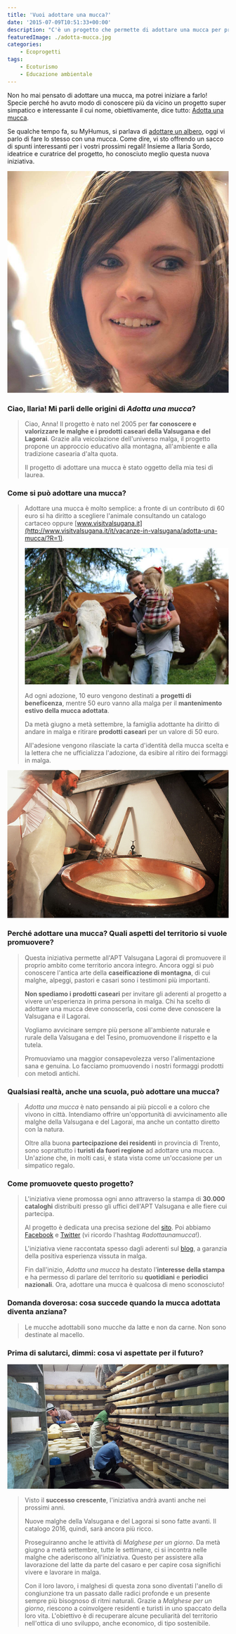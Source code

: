 ```yaml
---
title: 'Vuoi adottare una mucca?'
date: '2015-07-09T10:51:33+00:00'
description: "C'è un progetto che permette di adottare una mucca per promuovere un approccio educativo alla montagna e alla tradizione casearia d'alta quota."
featuredImage: ./adotta-mucca.jpg
categories:
    - Ecoprogetti
tags:
    - Ecoturismo
    - Educazione ambientale
---
```


Non ho mai pensato di adottare una mucca, ma potrei iniziare a farlo!
Specie perché ho avuto modo di conoscere più da vicino un progetto super simpatico e interessante il cui nome, obiettivamente, dice tutto: [Adotta una mucca](http://www.visitvalsugana.it/it/vacanze-in-valsugana/adotta-una-mucca/).

Se qualche tempo fa, su MyHumus, si parlava di [adottare un albero](https://www.treedom.net/it/), oggi vi parlo di fare lo stesso con una mucca.
Come dire, vi sto offrendo un sacco di spunti interessanti per i vostri prossimi regali!
Insieme a Ilaria Sordo, ideatrice e curatrice del progetto, ho conosciuto meglio questa nuova iniziativa.

![Ilaria Sordo](./ilaria-sordo-foto.jpg)

### Ciao, Ilaria! Mi parli delle origini di _Adotta una mucca_?

> Ciao, Anna! Il progetto è nato nel 2005 per **far conoscere e valorizzare le malghe e i prodotti caseari della Valsugana e del Lagorai**. Grazie alla veicolazione dell'universo malga, il progetto propone un approccio educativo alla montagna, all'ambiente e alla tradizione casearia d'alta quota.
>
> Il progetto di adottare una mucca è stato oggetto della mia tesi di laurea.

### Come si può adottare una mucca?

> Adottare una mucca è molto semplice: a fronte di un contributo di 60 euro si ha diritto a scegliere l'animale consultando un catalogo cartaceo oppure [www.visitvalsugana.it](http://www.visitvalsugana.it/it/vacanze-in-valsugana/adotta-una-mucca/?R=1).
>
> ![Alla scoperta degli animali](./turismo-adotta-una-mucca-1.jpg)
>
> Ad ogni adozione, 10 euro vengono destinati a **progetti di beneficenza**, mentre 50 euro vanno alla malga per il **mantenimento estivo della mucca adottata**.
>
> Da metà giugno a metà settembre, la famiglia adottante ha diritto di andare in malga e ritirare **prodotti caseari** per un valore di 50 euro.
>
> All'adesione vengono rilasciate la carta d'identità della mucca scelta e la lettera che ne ufficializza l'adozione, da esibire al ritiro dei formaggi in malga.

![Fonte: archivio Apt valsugana](./archivio-apt-valsugana-ridotta.jpg)

### Perché adottare una mucca? Quali aspetti del territorio si vuole promuovere?

> Questa iniziativa permette all'APT Valsugana Lagorai di promuovere il proprio ambito come territorio ancora integro. Ancora oggi si può conoscere l'antica arte della **caseificazione di montagna**, di cui malghe, alpeggi, pastori e casari sono i testimoni più importanti.
>
> **Non spediamo i prodotti caseari** per invitare gli aderenti al progetto a vivere un'esperienza in prima persona in malga. Chi ha scelto di adottare una mucca deve conoscerla, così come deve conoscere la Valsugana e il Lagorai.
>
> Vogliamo avvicinare sempre più persone all'ambiente naturale e rurale della Valsugana e del Tesino, promuovendone il rispetto e la tutela.
>
> Promuoviamo una maggior consapevolezza verso l'alimentazione sana e genuina. Lo facciamo promuovendo i nostri formaggi prodotti con metodi antichi.

### Qualsiasi realtà, anche una scuola, può adottare una mucca?

> _Adotta una mucca_ è nato pensando ai più piccoli e a coloro che vivono in città. Intendiamo offrire un'opportunità di avvicinamento alle malghe della Valsugana e del Lagorai, ma anche un contatto diretto con la natura.
>
> Oltre alla buona **partecipazione dei residenti** in provincia di Trento, sono soprattutto i **turisti da fuori regione** ad adottare una mucca. Un'azione che, in molti casi, è stata vista come un'occasione per un simpatico regalo.

### Come promuovete questo progetto?

> L'iniziativa viene promossa ogni anno attraverso la stampa di **30.000 cataloghi** distribuiti presso gli uffici dell'APT Valsugana e alle fiere cui partecipa.
>
> Al progetto è dedicata una precisa sezione del [sito](http://www.visitvalsugana.it/it/vacanze-in-valsugana/adotta-una-mucca/?R=1). Poi abbiamo [Facebook](https://www.facebook.com/adottaunamucca) e [Twitter](https://twitter.com/visitvalsugana) (vi ricordo l'hashtag _\#adottaunamucca_!).
>
> L'iniziativa viene raccontata spesso dagli aderenti sul [blog](http://blog.visitvalsugana.it), a garanzia della positiva esperienza vissuta in malga.
>
> Fin dall'inizio, _Adotta una mucca_ ha destato l'**interesse della stampa** e ha permesso di parlare del territorio su **quotidiani** e **periodici nazionali**. Ora, adottare una mucca è qualcosa di meno sconosciuto!

### Domanda doverosa: cosa succede quando la mucca adottata diventa anziana?

> Le mucche adottabili sono mucche da latte e non da carne. Non sono destinate al macello.

### Prima di salutarci, dimmi: cosa vi aspettate per il futuro?

![Salamoia e giro delle forme](./salamoia-e-giro-delle-forme-ridotta.jpg)

> Visto il **successo crescente**, l'iniziativa andrà avanti anche nei prossimi anni.
>
> Nuove malghe della Valsugana e del Lagorai si sono fatte avanti. Il catalogo 2016, quindi, sarà ancora più ricco.
>
> Proseguiranno anche le attività di _Malghese per un giorno_. Da metà giugno a metà settembre, tutte le settimane, ci si incontra nelle malghe che aderiscono all'iniziativa. Questo per assistere alla lavorazione del latte da parte del casaro e per capire cosa significhi vivere e lavorare in malga.
>
> Con il loro lavoro, i malghesi di questa zona sono diventati l'anello di congiunzione tra un passato dalle radici profonde e un presente sempre più bisognoso di ritmi naturali. Grazie a _Malghese per un giorno_, riescono a coinvolgere residenti e turisti in uno spaccato della loro vita. L'obiettivo è di recuperare alcune peculiarità del territorio nell'ottica di uno sviluppo, anche economico, di tipo sostenibile.
